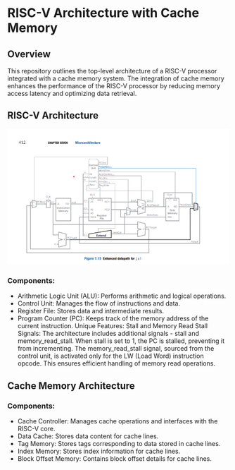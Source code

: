 # RISC-V Architecture with Cache Memory
## Overview
This repository outlines the top-level architecture of a RISC-V processor integrated with a cache memory system. The integration of cache memory enhances the performance of the RISC-V processor by reducing memory access latency and optimizing data retrieval.

## RISC-V Architecture
![Block Diagram](Picture1.png)

### Components:
* Arithmetic Logic Unit (ALU): Performs arithmetic and logical operations.
* Control Unit: Manages the flow of instructions and data.
* Register File: Stores data and intermediate results.
* Program Counter (PC): Keeps track of the memory address of the current instruction.
Unique Features:
Stall and Memory Read Stall Signals: The architecture includes additional signals - stall and memory_read_stall. When stall is set to 1, the PC is stalled, preventing it from incrementing. The memory_read_stall signal, sourced from the control unit, is activated only for the LW (Load Word) instruction opcode. This ensures efficient handling of memory read operations.
## Cache Memory Architecture
### Components:
* Cache Controller: Manages cache operations and interfaces with the RISC-V core.
* Data Cache: Stores data content for cache lines.
* Tag Memory: Stores tags corresponding to data stored in cache lines.
* Index Memory: Stores index information for cache lines.
* Block Offset Memory: Contains block offset details for cache lines.

